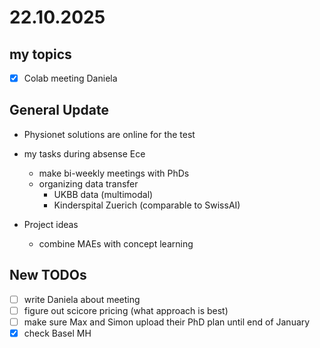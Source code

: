 # 22.10.2025
## my topics 
- [x] Colab meeting Daniela

## General Update
- Physionet solutions are online for the test

- my tasks during absense Ece
    - make bi-weekly meetings with PhDs 
    - organizing data transfer
        - UKBB data (multimodal)
        - Kinderspital Zuerich (comparable to SwissAI)

- Project ideas
    - combine MAEs with concept learning 

## New TODOs
- [ ] write Daniela about meeting 
- [ ] figure out scicore pricing (what approach is best)
- [ ] make sure Max and Simon upload their PhD plan until end of January
- [x] check Basel MH 